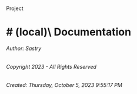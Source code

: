 #### 

Project

# # (local)\\ Documentation







###### Author:  Sastry

###### Copyright 2023 - All Rights Reserved

###### Created: Thursday, October 5, 2023 9:55:17 PM

